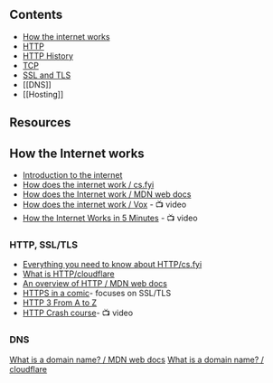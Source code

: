 ## Contents
- [How the internet works](How%20the%20internet%20works.md)
- [HTTP](HTTP.md)
- [HTTP History](HTTP%20History.md)
- [TCP](TCP.md)
- [SSL and TLS](SSL%20and%20TLS.md)
- [[DNS]]
- [[Hosting]]

## Resources
## How the Internet works
- [Introduction to the internet](https://roadmap.sh/guides/what-is-internet)
- [How does the internet work / cs.fyi](https://cs.fyi/guide/how-does-internet-work)
- [How does the Internet work / MDN web docs](https://developer.mozilla.org/en-US/docs/Learn/Common_questions/Web_mechanics/How_does_the_Internet_work)
- [How does the internet work / Vox](https://www.youtube.com/watch?v=TNQsmPf24go) - 📺 video
- [How the Internet Works in 5 Minutes](https://www.youtube.com/watch?v=7_LPdttKXPc) - 📺 video

### HTTP, SSL/TLS
- [Everything you need to know about HTTP/cs.fyi](https://cs.fyi/guide/http-in-depth)
- [What is HTTP/cloudflare](https://www.cloudflare.com/en-gb/learning/ddos/glossary/hypertext-transfer-protocol-http/)
- [An overview of HTTP / MDN web docs](https://developer.mozilla.org/en-US/docs/Web/HTTP/Overview)
- [HTTPS in a comic](https://howhttps.works/)- focuses on SSL/TLS
- [HTTP 3 From A to Z](https://www.smashingmagazine.com/2021/08/http3-core-concepts-part1/)
- [HTTP Crash course](https://www.youtube.com/watch?v=iYM2zFP3Zn0)- 📺 video

### DNS
[What is a domain name? / MDN web docs](https://developer.mozilla.org/en-US/docs/Learn/Common_questions/Web_mechanics/What_is_a_domain_name)
[What is a domain name? / cloudflare](https://www.cloudflare.com/en-gb/learning/dns/glossary/what-is-a-domain-name/)
